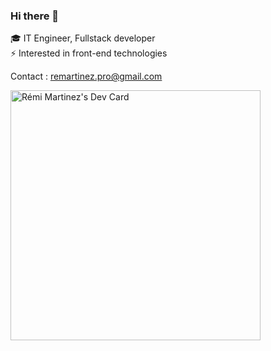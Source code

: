### Hi there 👋

🎓 IT Engineer, Fullstack developer  
⚡ Interested in front-end technologies  

Contact : remartinez.pro@gmail.com

<a href="https://app.daily.dev/remi_martinez"><img src="https://api.daily.dev/devcards/ee285798362a4a9687c018e19778b729.png?r=xa5" width="400" alt="Rémi Martinez's Dev Card"/></a>
